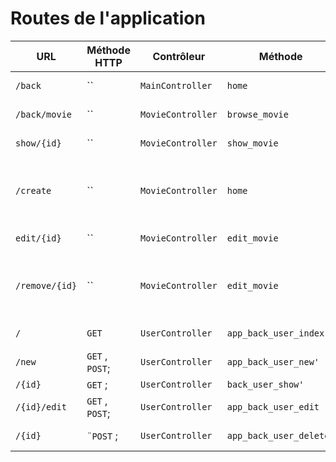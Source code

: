 # Routes de l'application

| URL | Méthode HTTP | Contrôleur       | Méthode | Titre HTML           | Commentaire    |
| --- | ------------ | ---------------- | ------- | -------------------- | -------------- |
| `/back` | ``        | `MainController` | `home`  | Bienvenue sur O'flix | Page d'accueil |
| `/back/movie` | ``        | `MovieController` | `browse_movie`|  |  Affiche tous les films |
| `show/{id}` | ``        | `MovieController` | `show_movie`  |  | Affiche un film via son id |
| `/create` | ``        | `MovieController` | `home`  | | Crée un film via un formulaire dans le backoffice |
| `edit/{id}` | ``        | `MovieController` | `edit_movie`  | | Modifie un film via son id |
| `/remove/{id}` | ``        | `MovieController` | `edit_movie`  | | Supprime un film via son id dans le formulaire du backoffice |
| `/` | `GET`        | `UserController` | `app_back_user_index`  | | Page d'accueil |
| `/new` | `GET`  , `POST`;      | `UserController` | `app_back_user_new'`  | | Creation utilisateur |
| `/{id}` | `GET` ;      | `UserController` | `back_user_show'`  | | Utilisateur |
| `/{id}/edit` | `GET`  , `POST`;      | `UserController` | `app_back_user_edit`  | | Modification utilisateur |
| `/{id}` | `¨POST` ;      | `UserController` | `app_back_user_delete'`  | | Supprimer Utilisateur |
